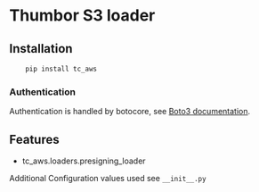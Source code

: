 # Thumbor S3 loader

## Installation

```bash
    pip install tc_aws
```

### Authentication

Authentication is handled by botocore, see [Boto3 documentation](https://boto3.readthedocs.org/en/latest/guide/quickstart.html#configuration).

## Features

 * tc_aws.loaders.presigning_loader

Additional Configuration values used see `__init__.py`
